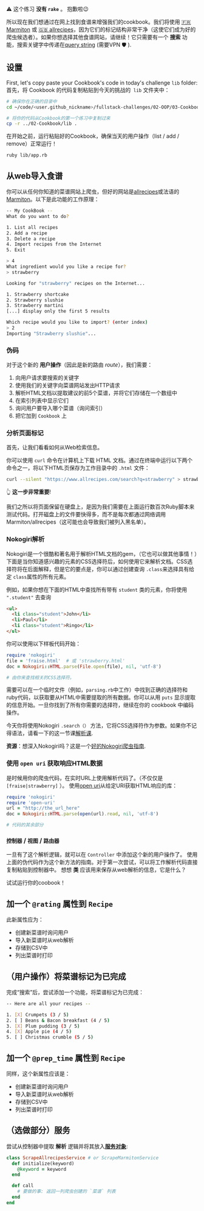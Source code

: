 ⚠️ 这个练习 **没有 `rake`** 。 抱歉啦😉

所以现在我们想通过在网上找到食谱来增强我们的cookbook。我们将使用
[🇫🇷 Marmiton](http://www.marmiton.org) 或 [🇬🇧 allrecipes](https://www.allrecipes.com)，因为它们的标记结构非常干净（这使它们成为好的爬虫候选者）。如果你想选择其他食谱网站，请继续！它只需要有一个 **搜索** 功能，搜索关键字中传递在[query string](https://en.wikipedia.org/wiki/Query_string) (需要VPN 🛡 ).

## 设置

First, let's copy paste your Cookbook's code in today's challenge `lib` folder:
首先，将 Cookbook 的代码复制粘贴到今天的挑战的` lib` 文件夹中：

```bash
# 确保你在正确的目录中
cd ~/code/<user.github_nickname>/fullstack-challenges/02-OOP/03-Cookbook/03-Cookbook-With-Scraping

# 将你的代码从Cookbook的第一个练习中复制过来
cp -r ../02-Cookbook/lib .
```

在开始之前，运行粘贴好的Cookbook，确保当天的用户操作（list / add / remove）正常运行！

```bash
ruby lib/app.rb
```

## 从web导入食谱

你可以从任何你知道的菜谱网站上爬虫，但好的网站是[allrecipes](https://www.allrecipes.com)或法语的[Marmiton](http://www.marmiton.org/)。以下是此功能的工作原理：

```bash
-- My CookBook --
What do you want to do?

1. List all recipes
2. Add a recipe
3. Delete a recipe
4. Import recipes from the Internet
5. Exit

> 4
What ingredient would you like a recipe for?
> strawberry

Looking for "strawberry" recipes on the Internet...

1. Strawberry shortcake
2. Strawberry slushie
3. Strawberry martini
[...] display only the first 5 results

Which recipe would you like to import? (enter index)
> 2
Importing "Strawberry slushie"...
```

### 伪码

对于这个新的 **用户操作**（因此是新的路由 _route_），我们需要：

1. 向用户请求要搜索的关键字
2. 使用我们的关键字向菜谱网站发出HTTP请求
3. 解析HTML文档以提取建议的前5个菜谱，并将它们存储在一个数组中
4. 在索引列表中显示它们
5. 询问用户要导入哪个菜谱（询问索引）
6. 把它加到 `Cookbook` 上

### 分析页面标记

首先，让我们看看如何从Web检索信息。

你可以使用 `curl` 命令在计算机上下载 HTML 文档。通过在终端中运行以下两个命令之一，将以下HTML页保存为工作目录中的 `.html` 文件：

```bash
curl --silent "https://www.allrecipes.com/search?q=strawberry" > strawberry.html
```

👆 **这一步非常重要**!

我们之所以将页面保留在硬盘上，是因为我们需要在上面运行数百次Ruby脚本来测试代码。打开磁盘上的文件要快得多，而不是每次都通过网络调用Marmiton/allrecipes（这可能也会导致我们被列入黑名单）。

### Nokogiri解析

Nokogiri是一个很酷和著名用于解析HTML文档的gem，（它也可以做其他事情！）下面是当你知道感兴趣的元素的CSS选择符后，如何使用它来解析文档。CSS选择符将在后面解释，但是它的要点是，你可以通过创建查询 `.class`来选择具有给定 `class`属性的所有元素。

例如，如果你想在下面的HTML中查找所有带有 `student` 类的元素，你将使用 `".student"` 去查询

```html
<ul>
  <li class="student">John</li>
  <li>Paul</li>
  <li class="student">Ringo</li>
</ul>
```

你可以使用以下样板代码开始：

```ruby
require 'nokogiri'
file = 'fraise.html'  # 或 'strawberry.html'
doc = Nokogiri::HTML.parse(File.open(file), nil, 'utf-8')

# 由你来查找相关的CSS选择符。
```

需要可以在一个临时文件（例如，`parsing.rb`中工作）中找到正确的选择符和ruby代码，以获取要从HTML中需要提取的所有数据。你可以从用 `puts` 显示提取的信息开始。一旦你找到了所有你需要的选择符，继续在你的 cookbook 中编码操作。

今天你将使用Nokogiri `.search（）` 方法，它将CSS选择符作为参数。如果你不记得语法，请看一下的这一节课[解析课](https://kitt.lewagon.com/camps/<user.batch_slug>/lectures/content/lectures/ruby/06-parsing-storing-data/index.html?title=Parsing+%26+Storing+Data#/3/6).

**资源**：想深入Nokogiri吗？这是一个[好的Nokogiri爬虫指南](https://www.sitepoint.com/nokogiri-fundamentals-extract-html-web/).

### 使用 `open uri` 获取响应HTML数据

是时候用你的爬虫代码，在实时URL上使用解析代码了。（不仅仅是 `[fraise|strawberry]` ）。 使用[open uri](https://ruby-doc.org/core/stdlibs/open-uri/OpenURI.html)从给定URI获取HTML响应的库：

```ruby
require 'nokogiri'
require 'open-uri'
url = "http://the_url_here"
doc = Nokogiri::HTML.parse(open(url).read, nil, 'utf-8')

# 代码的其余部分
```

### `控制器` / `视图` / `路由器`

一旦有了这个解析逻辑，就可以在 `Controller` 中添加这个新的用户操作了。 使用上面的伪代码作为这个新方法的指南。对于第一次尝试，可以将工作解析代码直接复制粘贴到控制器中。
想想 **类** 应该用来保存从web解析的信息，它是什么？

试试运行你的coobook！

## 加一个 `@rating` 属性到 `Recipe`

此新属性应为：

- 创建新菜谱时询问用户
- 导入新菜谱时从web解析
- 存储到CSV中
- 列出菜谱时打印

## （用户操作）将菜谱标记为已完成

完成“搜索”后，尝试添加一个功能，将菜谱标记为已完成：

```bash
-- Here are all your recipes --

1. [X] Crumpets (3 / 5)
2. [ ] Beans & Bacon breakfast (4 / 5)
3. [X] Plum pudding (3 / 5)
4. [X] Apple pie (4 / 5)
5. [ ] Christmas crumble (5 / 5)
```

## 加一个 `@prep_time` 属性到 `Recipe`

同样，这个新属性应该是：

- 创建新菜谱时询问用户
- 导入新菜谱时从web解析
- 存储到CSV中
- 列出菜谱时打印

## （选做部分）服务

尝试从控制器中提取 **解析** 逻辑并将其放入[**服务对象**](https://www.toptal.com/ruby-on-rails/rails-service-objects-tutorial):

```ruby
class ScrapeAllrecipesService # or ScrapeMarmitonService
  def initialize(keyword)
    @keyword = keyword
  end

  def call
    # 要做的事: 返回一列爬虫创建的 `菜谱` 列表
  end
end
```
